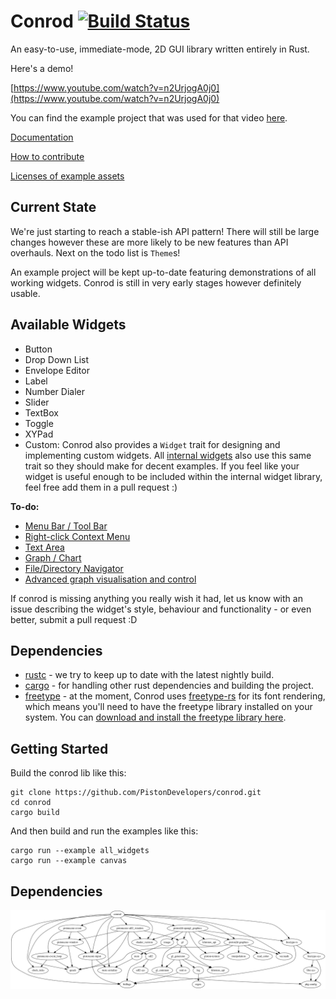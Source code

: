 # Conrod [![Build Status](https://travis-ci.org/PistonDevelopers/conrod.svg?branch=master)](https://travis-ci.org/PistonDevelopers/conrod)

An easy-to-use, immediate-mode, 2D GUI library written entirely in Rust.

Here's a demo!

[https://www.youtube.com/watch?v=n2UrjogA0j0](https://www.youtube.com/watch?v=n2UrjogA0j0)

You can find the example project that was used for that video [here](https://github.com/PistonDevelopers/conrod/blob/master/examples/all_widgets.rs).

[Documentation](http://docs.piston.rs/conrod/conrod/)

[How to contribute](https://github.com/PistonDevelopers/piston/blob/master/CONTRIBUTING.md)

[Licenses of example assets](https://github.com/PistonDevelopers/conrod/issues/319)

Current State
-------------

We're just starting to reach a stable-ish API pattern! There will still be large changes however these are more likely to be new features than API overhauls. Next on the todo list is `Theme`s!

An example project will be kept up-to-date featuring demonstrations of all working widgets. Conrod is still in very early stages however definitely usable.

Available Widgets
-----------------

- Button
- Drop Down List
- Envelope Editor
- Label
- Number Dialer
- Slider
- TextBox
- Toggle
- XYPad
- Custom: Conrod also provides a `Widget` trait for designing and implementing custom widgets. All [internal widgets](https://github.com/PistonDevelopers/conrod/blob/master/src/widget) also use this same trait so they should make for decent examples. If you feel like your widget is useful enough to be included within the internal widget library, feel free add them in a pull request :)

**To-do:**
- [Menu Bar / Tool Bar](https://github.com/PistonDevelopers/conrod/issues/417)
- [Right-click Context Menu](https://github.com/PistonDevelopers/conrod/issues/394)
- [Text Area](https://github.com/PistonDevelopers/conrod/issues/62)
- [Graph / Chart](https://github.com/PistonDevelopers/conrod/issues/84)
- [File/Directory Navigator](https://github.com/PistonDevelopers/conrod/issues/381)
- [Advanced graph visualisation and control](https://github.com/PistonDevelopers/mush)

If conrod is missing anything you really wish it had, let us know with an issue describing the widget's style, behaviour and functionality - or even better, submit a pull request :D

Dependencies
------------

- [rustc](http://www.rust-lang.org/) - we try to keep up to date with the latest nightly build.
- [cargo](https://github.com/rust-lang/cargo) - for handling other rust dependencies and building the project.
- [freetype](http://www.freetype.org/download.html) - at the moment, Conrod uses [freetype-rs](https://github.com/PistonDevelopers/freetype-rs) for its font rendering, which means you'll need to have the freetype library installed on your system. You can [download and install the freetype library here](http://www.freetype.org/download.html).


Getting Started
---------------

Build the conrod lib like this:

    git clone https://github.com/PistonDevelopers/conrod.git
    cd conrod
    cargo build

And then build and run the examples like this:

    cargo run --example all_widgets
    cargo run --example canvas

## Dependencies

![dependencies](./Cargo.png)

